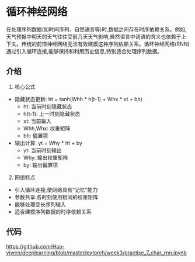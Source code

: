 # 循环神经网络

在处理序列数据(如时间序列、自然语言等)时,数据之间存在时序依赖关系。例如,天气预报中明天的天气往往受前几天天气影响,自然语言中词语的含义也依赖于上下文。传统的前馈神经网络无法有效建模这种序列依赖关系。循环神经网络(RNN)通过引入循环连接,能够保持和利用历史信息,特别适合处理序列数据。

## 介绍

1. 核心公式
- 隐藏状态更新: ht = tanh(Whh * h(t-1) + Whx * xt + bh)
  - ht: 当前时刻隐藏状态
  - h(t-1): 上一时刻隐藏状态  
  - xt: 当前输入
  - Whh,Whx: 权重矩阵
  - bh: 偏置项
- 输出计算: yt = Why * ht + by
  - yt: 当前时刻输出
  - Why: 输出权重矩阵
  - by: 输出偏置项

2. 网络特点
- 引入循环连接,使网络具有"记忆"能力
- 参数共享:各时刻使用相同的权重矩阵
- 能够处理变长序列输入
- 适合建模序列数据的时序依赖关系

## 代码

https://github.com/Hao-yiwen/deeplearning/blob/master/pytorch/week3/practise_7_char_rnn.ipynb